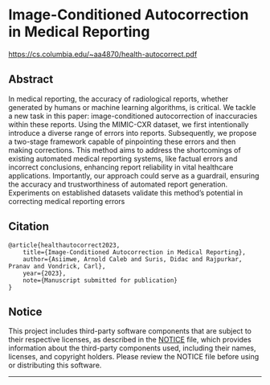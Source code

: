 # Image-Conditioned Autocorrection in Medical Reporting
https://cs.columbia.edu/~aa4870/health-autocorrect.pdf

## Abstract
In medical reporting, the accuracy of radiological reports, whether generated by humans or machine learning algorithms, is critical. We tackle a new task in this paper: image-conditioned autocorrection of inaccuracies within these reports. Using the MIMIC-CXR dataset, we first intentionally introduce a diverse range of errors into reports. Subsequently, we propose a two-stage framework capable of pinpointing these errors and then making corrections. This method aims to address the shortcomings of existing automated medical reporting systems, like factual errors and incorrect conclusions, enhancing report reliability in vital healthcare applications. Importantly, our approach could serve as a guardrail, ensuring the accuracy and trustworthiness of automated report generation. Experiments on established datasets validate this method’s potential in correcting medical reporting errors

## Citation

```
@article{healthautocorrect2023,
    title={Image-Conditioned Autocorrection in Medical Reporting},
    author={Asiimwe, Arnold Caleb and Suris, Didac and Rajpurkar, Pranav and Vondrick, Carl},
    year={2023},
    note={Manuscript submitted for publication}
}

```

## Notice

This project includes third-party software components that are subject to their respective licenses, as described in the [NOTICE](NOTICE) file, which provides information about the third-party components used, including their names, licenses, and copyright holders. Please review the NOTICE file before using or distributing this software.

---
